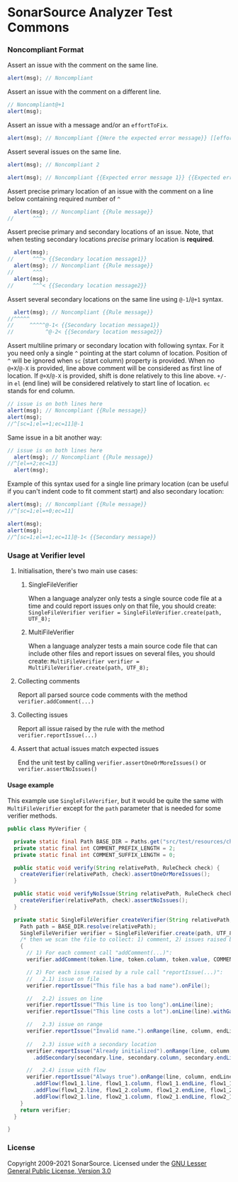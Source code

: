 SonarSource Analyzer Test Commons
=========================

### Noncompliant Format

Assert an issue with the comment on the same line.
```js
alert(msg); // Noncompliant
```

Assert an issue with the comment on a different line.
```js
// Noncompliant@+1
alert(msg);
```

Assert an issue with a message and/or an `effortToFix`.
```js
alert(msg); // Noncompliant {{Here the expected error message}} [[effortToFix=2]]
```

Assert several issues on the same line.
```js
alert(msg); // Noncompliant 2

alert(msg); // Noncompliant {{Expected error message 1}} {{Expected error message 2}}
```

Assert precise primary location of an issue with the comment on a line below containing required number of `^`
```js
  alert(msg); // Noncompliant {{Rule message}}
//      ^^^
```

Assert precise primary and secondary locations of an issue. Note, that when testing secondary locations *precise* primary location is **required**.
```js
  alert(msg);
//      ^^^> {{Secondary location message1}}
  alert(msg); // Noncompliant {{Rule message}}
//      ^^^
  alert(msg);
//      ^^^< {{Secondary location message2}}
```

Assert several secondary locations on the same line using `@-1`/`@+1` syntax.
```js
  alert(msg); // Noncompliant {{Rule message}}
//^^^^^
//     ^^^^^@-1< {{Secondary location message1}}
//          ^@-2< {{Secondary location message2}}
```

Assert multiline primary or secondary location with following syntax. 
For it you need only a single `^` pointing at the start column of location. 
Position of `^` will be ignored when `sc` (start column) property is provided. 
When no `@+X`/`@-X` is provided, line above comment will be considered as first line of location. 
If `@+X`/`@-X` is provided, shift is done relatively to this line above. `+/-` in `el` (end line) will be considered relatively to start line of location.
`ec` stands for end column.
```js
// issue is on both lines here
alert(msg); // Noncompliant {{Rule message}}
alert(msg);
//^[sc=1;el=+1;ec=11]@-1
```

Same issue in a bit another way:
```js
// issue is on both lines here
  alert(msg); // Noncompliant {{Rule message}}
//^[el=+2;ec=13]
  alert(msg);
```

Example of this syntax used for a single line primary location (can be useful if you can't indent code to fit comment start) and also secondary location:
```js
alert(msg); // Noncompliant {{Rule message}}
//^[sc=1;el=+0;ec=11]

alert(msg);
alert(msg);
//^[sc=1;el=+1;ec=11]@-1< {{Secondary message}}
```

### Usage at Verifier level

1. Initialisation, there's two main use cases:

   1. SingleFileVerifier

      When a language analyzer only tests a single source code file at a time and could report issues only on that file,
      you should create: `SingleFileVerifier verifier = SingleFileVerifier.create(path, UTF_8);`

   2. MultiFileVerifier

      When a language analyzer tests a main source code file that can include other files and report issues on several files,
      you should create: `MultiFileVerifier verifier = MultiFileVerifier.create(path, UTF_8);`

2. Collecting comments

   Report all parsed source code comments with the method `verifier.addComment(...)`

3. Collecting issues

   Report all issue raised by the rule with the method `verifier.reportIssue(...)`

4. Assert that actual issues match expected issues

   End the unit test by calling `verifier.assertOneOrMoreIssues()` or `verifier.assertNoIssues()` 

#### Usage example

This example use `SingleFileVerifier`, but it would be quite the same with `MultiFileVerifier` except for the `path` parameter that is needed for some verifier methods.

```java
public class MyVerifier {

  private static final Path BASE_DIR = Paths.get("src/test/resources/check/");
  private static final int COMMENT_PREFIX_LENGTH = 2;
  private static final int COMMENT_SUFFIX_LENGTH = 0;

  public static void verify(String relativePath, RuleCheck check) {
    createVerifier(relativePath, check).assertOneOrMoreIssues();
  }

  public static void verifyNoIssue(String relativePath, RuleCheck check) {
    createVerifier(relativePath, check).assertNoIssues();
  }

  private static SingleFileVerifier createVerifier(String relativePath, RuleCheck check) {
    Path path = BASE_DIR.resolve(relativePath);
    SingleFileVerifier verifier = SingleFileVerifier.create(path, UTF_8);
    /* then we scan the file to collect: 1) comment, 2) issues raised by the rule check ... */
    {
      // 1) For each comment call "addComment(...)":
      verifier.addComment(token.line, token.column, token.value, COMMENT_PREFIX_LENGTH, COMMENT_SUFFIX_LENGTH);

      // 2) For each issue raised by a rule call "reportIssue(...)":
      //   2.1) issue on file
      verifier.reportIssue("This file has a bad name").onFile();

      //   2.2) issues on line
      verifier.reportIssue("This line is too long").onLine(line);
      verifier.reportIssue("This line costs a lot").onLine(line).withGap(2.5d);

      //   2.3) issue on range
      verifier.reportIssue("Invalid name.").onRange(line, column, endLine, endColumn);
      
      //   2.3) issue with a secondary location
      verifier.reportIssue("Already initialized").onRange(line, column, endLine, endColumn)
        .addSecondary(secondary.line, secondary.column, secondary.endLine, secondary.endColumn, "Original");

      //   2.4) issue with flow
      verifier.reportIssue("Always true").onRange(line, column, endLine, endColumn)
        .addFlow(flow1_1.line, flow1_1.column, flow1_1.endLine, flow1_1.endColumn, 1, "Set to null")
        .addFlow(flow1_2.line, flow1_2.column, flow1_2.endLine, flow1_2.endColumn, 1, "Always null")
        .addFlow(flow2_1.line, flow2_1.column, flow2_1.endLine, flow2_1.endColumn, 2, "Is not null");
    }
    return verifier;
  }

}
```

### License
Copyright 2009-2021 SonarSource.
Licensed under the [GNU Lesser General Public License, Version 3.0](http://www.gnu.org/licenses/lgpl.txt)
